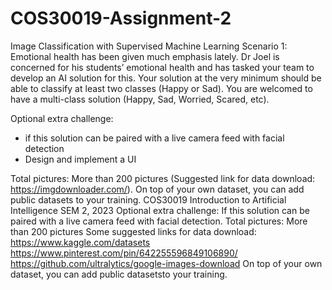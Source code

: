 # COS30019-Assignment-2
Image Classification with Supervised Machine Learning
Scenario 1:
Emotional health has been given much emphasis lately. Dr Joel is concerned for his students’ emotional 
health and has tasked your team to develop an AI solution for this. Your solution at the very minimum should 
be able to classify at least two classes (Happy or Sad). You are welcomed to have a multi-class solution 
(Happy, Sad, Worried, Scared, etc). 

Optional extra challenge: 
- if this solution can be paired with a live camera feed with facial detection
- Design and implement a UI

Total pictures: More than 200 pictures (Suggested link for data download: https://imgdownloader.com/). On 
top of your own dataset, you can add public datasets to your training. 
COS30019 Introduction to Artificial Intelligence
SEM 2, 2023
Optional extra challenge: If this solution can be paired with a live camera feed with facial detection.
Total pictures: More than 200 pictures
Some suggested links for data download: 
https://www.kaggle.com/datasets
https://www.pinterest.com/pin/642255596849106890/
https://github.com/ultralytics/google-images-download
On top of your own dataset, you can add public datasetsto your training.
